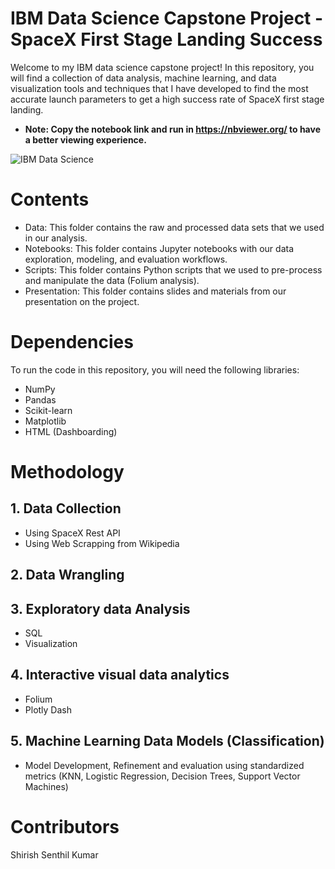 # IBM Data Science Capstone Project - SpaceX First Stage Landing Success
Welcome to my IBM data science capstone project! In this repository, you will find a collection of data analysis, machine learning, and data visualization tools and techniques that I have developed to find the most accurate launch parameters to get a high success rate of SpaceX first stage landing.
* **Note: Copy the notebook link and run in https://nbviewer.org/ to have a better viewing experience.**

![IBM Data Science](https://user-images.githubusercontent.com/115359056/211784128-2c3ffaa8-dd8a-48f1-957c-8f95927cd5db.jpg)


# Contents
* Data: This folder contains the raw and processed data sets that we used in our analysis.
* Notebooks: This folder contains Jupyter notebooks with our data exploration, modeling, and evaluation workflows.
* Scripts: This folder contains Python scripts that we used to pre-process and manipulate the data (Folium analysis).
* Presentation: This folder contains slides and materials from our presentation on the project.

# Dependencies
To run the code in this repository, you will need the following libraries:
* NumPy
* Pandas
* Scikit-learn
* Matplotlib
* HTML (Dashboarding)

# Methodology 
## 1. Data Collection
* Using SpaceX Rest API
* Using Web Scrapping from Wikipedia

## 2. Data Wrangling

## 3. Exploratory data Analysis
* SQL
* Visualization

## 4. Interactive visual data analytics
* Folium
* Plotly Dash

## 5. Machine Learning Data Models (Classification)
* Model Development, Refinement and evaluation using standardized metrics (KNN, Logistic Regression, Decision Trees, Support Vector Machines)

# Contributors
Shirish Senthil Kumar
